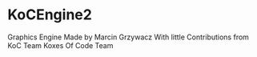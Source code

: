 # KoCEngine2

Graphics Engine Made by Marcin Grzywacz With little Contributions from KoC Team
Koxes Of Code Team

